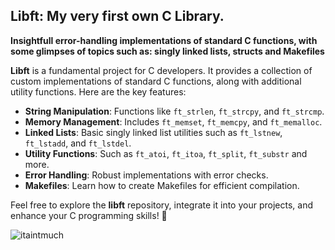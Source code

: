 ## Libft: My very first own C Library.

**Insightfull error-handling implementations of standard C functions, with some glimpses of topics such as: singly linked lists, structs and Makefiles**

**Libft** is a fundamental project for C developers. It provides a collection of custom implementations of standard C functions, along with additional utility functions. Here are the key features:

- **String Manipulation**: Functions like `ft_strlen`, `ft_strcpy`, and `ft_strcmp`.
- **Memory Management**: Includes `ft_memset`, `ft_memcpy`, and `ft_memalloc`.
- **Linked Lists**: Basic singly linked list utilities such as `ft_lstnew`, `ft_lstadd`, and `ft_lstdel`.
- **Utility Functions**: Such as `ft_atoi`, `ft_itoa`, `ft_split`, `ft_substr` and more.
- **Error Handling**: Robust implementations with error checks.
- **Makefiles**: Learn how to create Makefiles for efficient compilation.

Feel free to explore the **libft** repository, integrate it into your projects, and enhance your C programming skills! 🚀

![itaintmuch](https://github.com/rach3bartmoss/Libft/assets/157995188/65877674-3b46-4134-a963-e1fb1b36c980)
